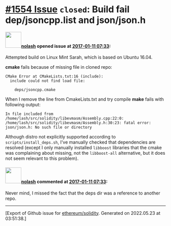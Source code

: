 # [\#1554 Issue](https://github.com/ethereum/solidity/issues/1554) `closed`: Build fail dep/jsoncpp.list and json/json.h

#### <img src="https://avatars.githubusercontent.com/u/9886925?u=ab1c70aba52177baf1d0858f908c9126b87bc5c9&v=4" width="50">[nolash](https://github.com/nolash) opened issue at [2017-01-11 07:33](https://github.com/ethereum/solidity/issues/1554):

Attempted build on Linux Mint Sarah, which is based on Ubuntu 16.04.

**cmake** fails because of missing file in cloned repo:

```
CMake Error at CMakeLists.txt:16 (include):
  include could not find load file:

    deps/jsoncpp.cmake
```

When I remove the line from CmakeLists.txt and try compile **make** fails with following output:

```
In file included from /home/lash/src/solidity/libevmasm/Assembly.cpp:22:0:
/home/lash/src/solidity/libevmasm/Assembly.h:30:23: fatal error: json/json.h: No such file or directory
```

Although distro not explicitly supported according to `scripts/install_deps.sh`, I've manually checked that dependencies are resolved (except I only manually installed `libboost` libraries that the cmake was complaining about missing, not the `libboost-all` alternative, but it does not seem relevant to this problem).

#### <img src="https://avatars.githubusercontent.com/u/9886925?u=ab1c70aba52177baf1d0858f908c9126b87bc5c9&v=4" width="50">[nolash](https://github.com/nolash) commented at [2017-01-11 07:33](https://github.com/ethereum/solidity/issues/1554#issuecomment-271799252):

Never mind, I missed the fact that the deps dir was a reference to another repo.


-------------------------------------------------------------------------------



[Export of Github issue for [ethereum/solidity](https://github.com/ethereum/solidity). Generated on 2022.05.23 at 03:51:38.]
